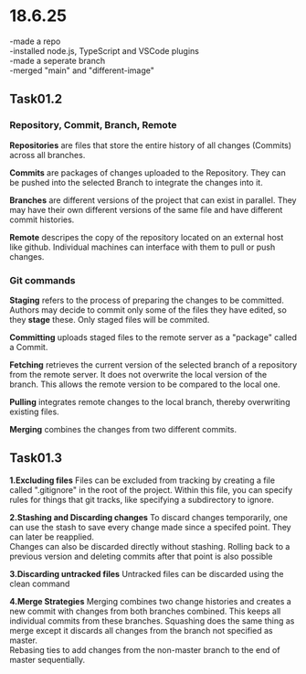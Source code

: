 # 18.6.25

-made a repo  
-installed node.js, TypeScript and VSCode plugins  
-made a seperate branch  
-merged "main" and "different-image"

## Task01.2

### Repository, Commit, Branch, Remote
**Repositories** are files that store the entire history of all changes (Commits) across all branches.  

**Commits** are packages of changes uploaded to the Repository. They can be pushed into the selected Branch to integrate the changes into it.  

**Branches** are different versions of the project that can exist in parallel. They may have their own different versions of the same file and have different commit histories.  

**Remote** descripes the copy of the repository located on an external host like github. Individual machines can interface with them to pull or push changes.

### Git commands
**Staging** refers to the process of preparing the changes to be committed. Authors may decide to commit only some of the files they have edited, so they **stage** these. Only staged files will be commited.  

**Committing** uploads staged files to the remote server as a "package" called a Commit.  

**Fetching** retrieves the current version of the selected branch of a repository from the remote server. It does not overwrite the local version of the branch. This allows the remote version to be compared to the local one.  

**Pulling** integrates remote changes to the local branch, thereby overwriting existing files.  

**Merging** combines the changes from two different commits.

## Task01.3

**1.Excluding files**
Files can be excluded from tracking by creating a file called ".gitignore" in the root of the project. Within this file, you can specify rules for things that git tracks, like specifying a subdirectory to ignore.

**2.Stashing and Discarding changes**
To discard changes temporarily, one can use the stash to save every change made since a specifed point. They can later be reapplied.  
Changes can also be discarded directly without stashing.
Rolling back to a previous version and deleting commits after that point is also possible  

**3.Discarding untracked files**
Untracked files can be discarded using the clean command

**4.Merge Strategies**
Merging combines two change histories and creates a new commit with changes from both branches combined. This keeps all individual commits from these branches.
Squashing does the same thing as merge except it discards all changes from the branch not specified as master.  
Rebasing ties to add changes from the non-master branch to the end of master sequentially.
